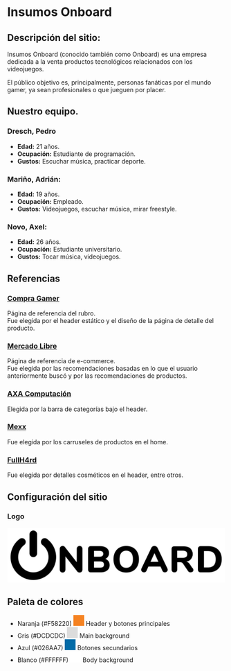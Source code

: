 # Insumos Onboard
## Descripción del sitio:
Insumos Onboard (conocido también como Onboard) es una empresa dedicada a la venta productos tecnológicos relacionados con los videojuegos.  
  
El público objetivo es, principalmente, personas fanáticas por el mundo gamer, ya sean profesionales o que jueguen por placer.  
  
## Nuestro equipo.
### Dresch, Pedro
- **Edad:** 21 años.
- **Ocupación:** Estudiante de programación.
- **Gustos:** Escuchar música, practicar deporte.
### Mariño, Adrián:
- **Edad:** 19 años.
- **Ocupación:** Empleado.
- **Gustos:** Videojuegos, escuchar música, mirar freestyle.
### Novo, Axel:
- **Edad:** 26 años.
- **Ocupación:** Estudiante universitario.
- **Gustos:** Tocar música, videojuegos.  

## Referencias
### [Compra Gamer](https://compragamer.com/)
Página de referencia del rubro.  
Fue elegida por el header estático y el diseño de la página de detalle del producto.
### [Mercado Libre](https://mercadolibre.com.ar)
Página de referencia de e-commerce.  
Fue elegida por las recomendaciones basadas en lo que el usuario anteriormente buscó y por las recomendaciones de productos.
### [AXA Computación](https://axa.com.ar/webaxa/)
Elegida por la barra de categorías bajo el header. 
### [Mexx](https://www.mexx.com.ar/)
Fue elegida por los carruseles de productos en el home.
### [FullH4rd](https://www.fullh4rd.com.ar/)
Fue elegida por detalles cosméticos en el header, entre otros.
  
## Configuración del sitio
### Logo
![Logo](./img/Logo.png)
## Paleta de colores
- Naranja (#F58220) ![Naranja](./paletaDeColores/naranja.png) Header y botones principales
- Gris (#DCDCDC) ![Gris](./paletaDeColores/gris.png) Main background
- Azul (#026AA7) ![Azul](./paletaDeColores/azul.png) Botones secundarios
- Blanco (#FFFFFF) ![Blanco](./paletaDeColores/blanco.png) Body background
